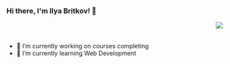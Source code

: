 ### Hi there, I'm Ilya Britkov! 👋

<img align = right src="https://github-readme-stats.vercel.app/api?username=IlyaBritkov&&show_icons=true&title_color=ff4556&icon_color=e42323&text_color=ffffff&bg_color=191919">
<br><br>


- 🔭 I’m currently working on courses completing
- 🌱 I’m currently learning Web Development

